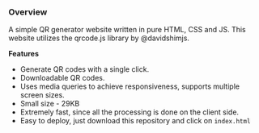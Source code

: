 ### Overview
A simple QR generator website written in pure HTML, CSS and JS. This website utilizes the qrcode.js library by @davidshimjs. 

**Features**

 - Generate QR codes with a single click. 
 - Downloadable QR codes. 
 - Uses media queries to achieve responsiveness, supports multiple screen sizes. 
 - Small size - 29KB
 -  Extremely fast, since all the processing is done on the client side. 
 - Easy to deploy, just download this repository and click on `index.html` 
